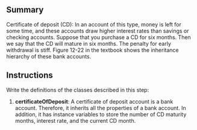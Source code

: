 ## Summary ##
Certificate of deposit (CD): In an account of this type, money is left for some time, and these accounts draw higher interest rates than savings or checking accounts. Suppose that you purchase a CD for six months. Then we say that the CD will mature in six months. The penalty for early withdrawal is stiff. Figure 12-22 in the textbook shows the inheritance hierarchy of these bank accounts.

## Instructions ##
Write the definitions of the classes described in this step:

1. **certificateOfDeposit**: A certificate of deposit account is a bank account. Therefore, it inherits all
the properties of a bank account. In addition, it has instance variables to store the number of CD
maturity months, interest rate, and the current CD month.